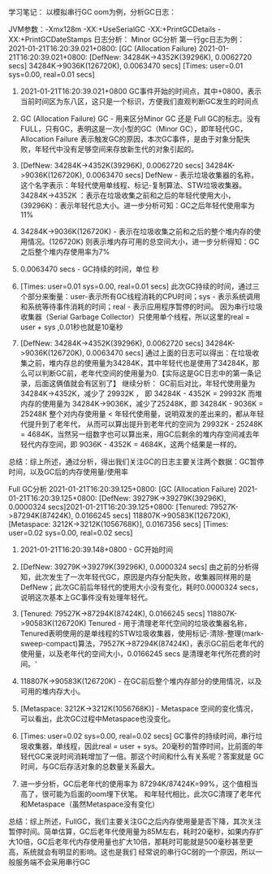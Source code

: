 学习笔记：
以模拟串行GC oom为例，分析GC日志：



JVM参数：-Xmx128m -XX:+UseSerialGC -XX:+PrintGCDetails -XX:+PrintGCDateStamps
日志分析：
Minor GC分析
第一行gc日志为例：
2021-01-21T16:20:39.021+0800: [GC (Allocation Failure) 2021-01-21T16:20:39.021+0800: [DefNew: 34284K->4352K(39296K), 0.0062720 secs] 34284K->9036K(126720K), 0.0063470 secs] [Times: user=0.01 sys=0.00, real=0.01 secs] 
1. 2021-01-21T16:20:39.021+0800
GC事件开始的时间点，其中+0800，表示当前时间区为东八区，这只是一个标识，方便我们直观判断GC发生的时间点

2. GC (Allocation Failure)
GC - 用来区分Minor GC 还是 Full GC的标志。没有FULL，只有GC，表明这是一次小型的GC（Minor GC），即年轻代GC，Allocation Failure 表示触发GC的原因，本次GC事件，是由于对象分配失败，年轻代中没有足够空间来存放新生代的对象引起的。

3. [DefNew: 34284K->4352K(39296K), 0.0062720 secs] 34284K->9036K(126720K), 0.0063470 secs]
DefNew - 表示垃圾收集器的名称，这个名字表示：年轻代使用单线程、标记-复制算法、STW垃圾收集器。
34284K->4352K ：表示在垃圾收集之前和之后的年轻代使用大小，
(39296K)：表示年轻代总大小。进一步分析可知：GC之后年轻代使用率为11%

4. 34284K->9036K(126720K) - 表示在垃圾收集之前和之后的整个堆内存的使用情况。(126720K) 则表示堆内存可用的总空间大小，进一步分析得知：GC之后整个堆内存使用率为7%

5. 0.0063470 secs  - GC持续的时间，单位 秒

6. [Times: user=0.01 sys=0.00, real=0.01 secs]
此次GC持续的时间，通过三个部分来衡量：user-表示所有GC线程消耗的CPU时间；sys - 表示系统调用和系统等待事件消耗的时间；real - 表示应用程序暂停的时间。
因为串行垃圾收集器（Serial Garbage Collector）只使用单个线程，所以这里的real = user + sys ,0.01秒也就是10毫秒

7. [DefNew: 34284K->4352K(39296K), 0.0062720 secs] 34284K->9036K(126720K), 0.0063470 secs]
通过上面的日志可以得出：在垃圾收集之前，堆内存总的使用量为34284K，其中年轻代也是使用了34284K，那么可以判断GC前，老年代空间的使用量为0.【实际这是GC日志中的第一条记录，后面这俩值就会有区别了】
继续分析：
GC前后对比，年轻代使用量为 34284K->4352K，减少了 29932K  ， 即 34284K - 4352K = 29932K
而堆内存的使用量为 34284K->9036K，减少了25248K，即 34284K - 9036K = 25248K
整个对内存使用量 < 年轻代使用量，说明双发的差出来的，都从年轻代提升到了老年代，
从而可以算出提升到老年代的空间为 29932K - 25248K = 4684K，当然另一组数字也可以算出来，用GC后剩余的堆内存空间减去年轻代内存空间，即 9036K - 4352K = 4684K，这两个结果是一样的。

总结：综上所述，通过分析，得出我们关注GC的日志主要关注两个数据：GC暂停时间，以及GC后的内存使用量/使用率


Full GC分析
2021-01-21T16:20:39.125+0800: [GC (Allocation Failure) 2021-01-21T16:20:39.125+0800: [DefNew: 39279K->39279K(39296K), 0.0000324 secs]2021-01-21T16:20:39.125+0800: [Tenured: 79527K->87294K(87424K), 0.0166245 secs] 118807K->90583K(126720K), [Metaspace: 3212K->3212K(1056768K)], 0.0167356 secs] [Times: user=0.02 sys=0.00, real=0.02 secs] 
1. 2021-01-21T16:20:39.148+0800 - GC开始时间

2. [DefNew: 39279K->39279K(39296K), 0.0000324 secs]
由之前的分析得知，此次发生了一次年轻代GC，原因是内存分配失败，收集器同样用的是DefNew；此次GC前后年轻代的使用大小没有变化，耗时0.0000324 secs，说明这次基本上GC事件没有处理年轻代。

3. [Tenured: 79527K->87294K(87424K), 0.0166245 secs] 118807K->90583K(126720K)
Tenured - 用于清理老年代空间的垃圾收集器名称，Tenured表明使用的是单线程的STW垃圾收集器，使用标记-清除-整理(mark-sweep-compact)算法，79527K->87294K(87424K)，表示GC前后老年代的使用量，以及老年代的空间大小，0.0166245 secs 是清理老年代所花费的时间。‘

4. 118807K->90583K(126720K) - 在GC前后整个堆内存部分的使用情况，以及可用的堆内存大小。

5. [Metaspace: 3212K->3212K(1056768K)] - Metaspace 空间的变化情况，可以看出，此次GC过程中Metaspace也没变化。

6. [Times: user=0.02 sys=0.00, real=0.02 secs] 
GC事件的持续时间，串行垃圾收集器，单线程，因此real = user + sys。20毫秒的暂停时间，比前面的年轻代GC来说时间消耗增加了一倍。那这个时间和什么有关系呢？答案就是 GC时间，与GC后存活对象的总数量关系最大。

7. 进一步分析，GC后老年代的使用率为 87294K/87424K=99%，这个值相当高了，很可能为后面的oom埋下伏笔。
和年轻代相比，此次GC清理了老年代和Metaspace（虽然Metaspace没有变化）

总结：综上所述，FullGC，我们主要关注GC之后内存使用量是否下降，其次关注暂停时间。简单估算，GC后老年代使用量为85M左右，耗时20毫秒，如果内存扩大10倍，GC后老年代内存使用量也扩大10倍，那耗时可能就是500毫秒甚至更高，系统就会有明显的影响。这也是我们
经常说的串行GC弱的一个原因，所以一般服务端不会采用串行GC
